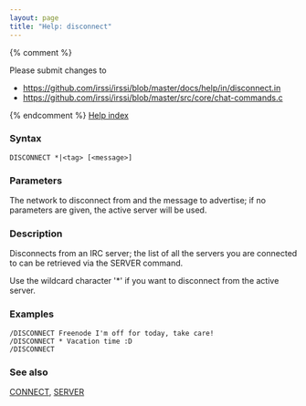 ```yaml
---
layout: page
title: "Help: disconnect"
---
```


{% comment %}

Please submit changes to
- https://github.com/irssi/irssi/blob/master/docs/help/in/disconnect.in
- https://github.com/irssi/irssi/blob/master/src/core/chat-commands.c


{% endcomment %}
[Help index](/documentation/help)

### Syntax ###

<div class="highlight irssisyntax"><pre style="\-\-cmdlen:10ch"><code><span class="synB">DISCONNECT</span> <span class="synB">*</span>|<span class="synB05">&lt;tag></span> <span class="syn10">[<span class="syn09">&lt;message></span>]</span></code></pre></div>



### Parameters ###

The network to disconnect from and the message to advertise; if no
parameters are given, the active server will be used.

### Description ###

Disconnects from an IRC server; the list of all the servers you are
connected to can be retrieved via the SERVER command.

Use the wildcard character '*' if you want to disconnect from the active
server.

### Examples ###

    /DISCONNECT Freenode I'm off for today, take care!
    /DISCONNECT * Vacation time :D
    /DISCONNECT

### See also ###
[CONNECT](/documentation/help/connect), [SERVER](/documentation/help/server)

